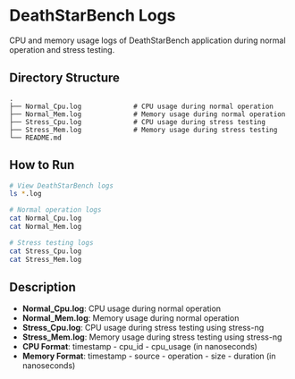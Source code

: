 # DeathStarBench Logs

CPU and memory usage logs of DeathStarBench application during normal operation and stress testing.

## Directory Structure

```
.
├── Normal_Cpu.log             # CPU usage during normal operation
├── Normal_Mem.log             # Memory usage during normal operation
├── Stress_Cpu.log             # CPU usage during stress testing
├── Stress_Mem.log             # Memory usage during stress testing
└── README.md
```

## How to Run

```bash
# View DeathStarBench logs
ls *.log

# Normal operation logs
cat Normal_Cpu.log
cat Normal_Mem.log

# Stress testing logs
cat Stress_Cpu.log
cat Stress_Mem.log
```

## Description
- **Normal_Cpu.log**: CPU usage during normal operation
- **Normal_Mem.log**: Memory usage during normal operation
- **Stress_Cpu.log**: CPU usage during stress testing using stress-ng
- **Stress_Mem.log**: Memory usage during stress testing using stress-ng
- **CPU Format**: timestamp - cpu_id - cpu_usage (in nanoseconds)
- **Memory Format**: timestamp - source - operation - size - duration (in nanoseconds)

